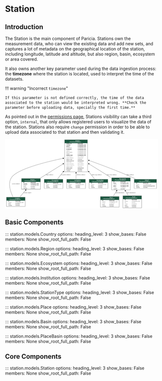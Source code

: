 # Station

## Introduction

The Station is the main component of Paricia. Stations own the measurement data, who can view the existing data and add new sets, and captures a lot of metadata on the geographical location of the station, including longitude, latitude and altitude, but also region, basin, ecosystem or area covered.

It also owns another key parameter used during the data ingestion process: the **timezone** where the station is located, used to interpret the time of the datasets.

!!! warning "Incorrect `timezone`"

    If this parameter is not defined correctly, the time of the data associated to the station would be interpreted wrong. **Check the parameter before uploading data, specially the first time.**

As pointed out in the [permissions page](../permissions.md), Stations visibility can take a third option, `internal`, that only allows registered users to visualize the data of the station. Stations also require `change` permission in order to be able to upload data associated to that station and then validating it.

![UML diagram of the Station app models.](images/station.png)

## Basic Components

::: station.models.Country
    options:
      heading_level: 3
      show_bases: False
      members: None
      show_root_full_path: False

::: station.models.Region
    options:
      heading_level: 3
      show_bases: False
      members: None
      show_root_full_path: False

::: station.models.Ecosystem
    options:
      heading_level: 3
      show_bases: False
      members: None
      show_root_full_path: False

::: station.models.Institution
    options:
      heading_level: 3
      show_bases: False
      members: None
      show_root_full_path: False

::: station.models.StationType
    options:
      heading_level: 3
      show_bases: False
      members: None
      show_root_full_path: False

::: station.models.Place
    options:
      heading_level: 3
      show_bases: False
      members: None
      show_root_full_path: False

::: station.models.Basin
    options:
      heading_level: 3
      show_bases: False
      members: None
      show_root_full_path: False

::: station.models.PlaceBasin
    options:
      heading_level: 3
      show_bases: False
      members: None
      show_root_full_path: False

## Core Components

::: station.models.Station
    options:
      heading_level: 3
      show_bases: False
      members: None
      show_root_full_path: False
